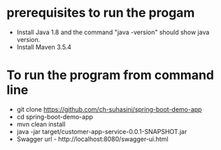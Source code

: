 # prerequisites to run the progam
* Install Java 1.8 and the command "java -version" should show java version.
* Install Maven 3.5.4

# To run the program from command line
* git clone https://github.com/ch-suhasini/spring-boot-demo-app
* cd spring-boot-demo-app
* mvn clean install
* java -jar  target/customer-app-service-0.0.1-SNAPSHOT.jar
* Swagger url - http://localhost:8080/swagger-ui.html



